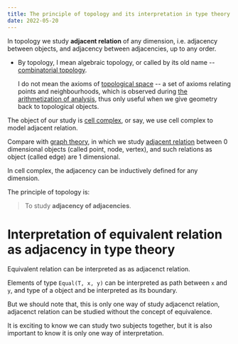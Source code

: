 ```yaml
---
title: The principle of topology and its interpretation in type theory
date: 2022-05-20
---
```


In topology we study **adjacent relation** of any dimension,
i.e. adjacency between objects, and adjacency between adjacencies, up to any order.

- By topology, I mean algebraic topology,
  or called by its old name -- [combinatorial topology](https://en.wikipedia.org/wiki/Combinatorial_topology).

  I do not mean the axioms of [topological space](https://en.wikipedia.org/wiki/Topological_space) -- a set of axioms relating points and neighbourhoods,
  which is observed during [the arithmetization of analysis](https://en.wikipedia.org/wiki/Arithmetization_of_analysis),
  thus only useful when we give geometry back to topological objects.

The object of our study is [cell complex](https://en.wikipedia.org/wiki/CW_complex),
or say, we use cell complex to model adjacent relation.

Compare with [graph theory](https://en.wikipedia.org/wiki/Graph_theory),
in which we study [adjacent relation](https://en.wikipedia.org/wiki/Adjacency_matrix)
between 0 dimensional objects (called point, node, vertex),
and such relations as object (called edge) are 1 dimensional.

In cell complex, the adjacency can be inductively defined for any dimension.

The principle of topology is:

> To study **adjacency of adjacencies**.

# Interpretation of equivalent relation as adjacency in type theory

Equivalent relation can be interpreted as as adjacenct relation.

Elements of type `Equal(T, x, y)` can be interpreted as path between `x` and `y`,
and type of a object and be interpreted as its boundary.

But we should note that, this is only one way of study adjacenct relation,
adjacenct relation can be studied without the concept of equivalence.

It is exciting to know we can study two subjects together,
but it is also important to know it is only one way of interpretation.
